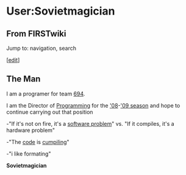 # User:Sovietmagician

## From FIRSTwiki

Jump to: navigation, search

[[edit](/index.php?title=User:Sovietmagician&action=edit&section=1 "Edit
section: The Man")]

## The Man

I am a programer for team [694](694 "694").

I am the Director of [Programming](Programming "Programming") for the ['08](FIRST_Overdrive "FIRST Overdrive")-['09 season](Robot_Controller_%282009%29 "Robot Controller \(2009\)") and hope to continue carrying out that position

-"If it's not on fire, it's a [software problem](C_Language "C Language")" vs. "If it compiles, it's a hardware problem"

-"The [code](Default_code "Default code") is [cumpiling](MCC18 "MCC18")"

-"i like formating"

**Sovietmagician**
